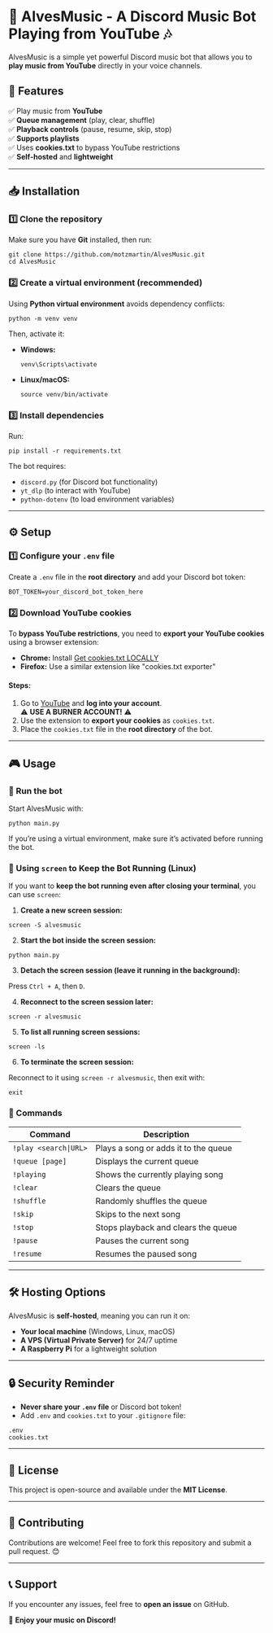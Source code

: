 # 🎵 AlvesMusic - A Discord Music Bot Playing from YouTube 🎶

AlvesMusic is a simple yet powerful Discord music bot that allows you to **play music from YouTube**
directly in your voice channels.

## 📌 Features

✅ Play music from **YouTube**  
✅ **Queue management** (play, clear, shuffle)  
✅ **Playback controls** (pause, resume, skip, stop)  
✅ **Supports playlists**  
✅ Uses **cookies.txt** to bypass YouTube restrictions  
✅ **Self-hosted** and **lightweight**

---

## 📥 Installation

### 1️⃣ Clone the repository

Make sure you have **Git** installed, then run:

```
git clone https://github.com/motzmartin/AlvesMusic.git
cd AlvesMusic
```

### 2️⃣ Create a virtual environment (recommended)

Using **Python virtual environment** avoids dependency conflicts:

```
python -m venv venv
```

Then, activate it:

- **Windows:**

  ```
  venv\Scripts\activate
  ```

- **Linux/macOS:**

  ```
  source venv/bin/activate
  ```

### 3️⃣ Install dependencies

Run:

```
pip install -r requirements.txt
```

The bot requires:

- `discord.py` (for Discord bot functionality)
- `yt_dlp` (to interact with YouTube)
- `python-dotenv` (to load environment variables)

---

## ⚙️ Setup

### 1️⃣ Configure your `.env` file

Create a `.env` file in the **root directory** and add your Discord bot token:

```
BOT_TOKEN=your_discord_bot_token_here
```

### 2️⃣ Download YouTube cookies

To **bypass YouTube restrictions**, you need to **export your YouTube cookies** using a browser extension:

- **Chrome:** Install [Get cookies.txt LOCALLY](https://chromewebstore.google.com/detail/get-cookiestxt-locally/cclelndahbckbenkjhflpdbgdldlbecc)
- **Firefox:** Use a similar extension like "cookies.txt exporter"

#### Steps:

1. Go to [YouTube](https://www.youtube.com) and **log into your account**.  
  ⚠️ **USE A BURNER ACCOUNT!** ⚠️
2. Use the extension to **export your cookies** as `cookies.txt`.
3. Place the `cookies.txt` file in the **root directory** of the bot.

---

## 🎮 Usage

### 🔹 Run the bot

Start AlvesMusic with:

```
python main.py
```

If you’re using a virtual environment, make sure it’s activated before running the bot.

### 🔹 Using `screen` to Keep the Bot Running (Linux)

If you want to **keep the bot running even after closing your terminal**, you can use `screen`:

1. **Create a new screen session:**

```
screen -S alvesmusic
```

2. **Start the bot inside the screen session:**

```
python main.py
```

3. **Detach the screen session (leave it running in the background):**  

Press `Ctrl + A`, then `D`.

4. **Reconnect to the screen session later:**

```
screen -r alvesmusic
```

5. **To list all running screen sessions:**

```
screen -ls
```

6. **To terminate the screen session:**  

Reconnect to it using `screen -r alvesmusic`, then exit with:

```
exit
```

### 🔹 Commands

| Command               | Description                          |
|-----------------------|--------------------------------------|
| `!play <search\|URL>` | Plays a song or adds it to the queue |
| `!queue [page]`       | Displays the current queue           |
| `!playing`            | Shows the currently playing song     |
| `!clear`              | Clears the queue                     |
| `!shuffle`            | Randomly shuffles the queue          |
| `!skip`               | Skips to the next song               |
| `!stop`               | Stops playback and clears the queue  |
| `!pause`              | Pauses the current song              |
| `!resume`             | Resumes the paused song              |

---

## 🛠 Hosting Options

AlvesMusic is **self-hosted**, meaning you can run it on:

- **Your local machine** (Windows, Linux, macOS)
- **A VPS (Virtual Private Server)** for 24/7 uptime
- **A Raspberry Pi** for a lightweight solution

---

## 🔒 Security Reminder

- **Never share your `.env` file** or Discord bot token!
- Add `.env` and `cookies.txt` to your `.gitignore` file:

```
.env
cookies.txt
```

---

## 📜 License

This project is open-source and available under the **MIT License**.

---

## 🙌 Contributing

Contributions are welcome! Feel free to fork this repository and submit a pull request. 😊

---

## 📞 Support

If you encounter any issues, feel free to **open an issue** on GitHub.

🚀 **Enjoy your music on Discord!**
